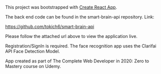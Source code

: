 This project was bootstrapped with [Create React App](https://github.com/facebook/create-react-app).

The back end code can be found in the smart-brain-api repository.
Link:

https://github.com/tokich6/smart-brain-api

Please follow the attached url above to view the application live.

Registration/SignIn is required. The face recognition app uses the Clarifai API Face Detection Model. 

App created as part of The Complete Web Developer in 2020: Zero to Mastery course on Udemy.

